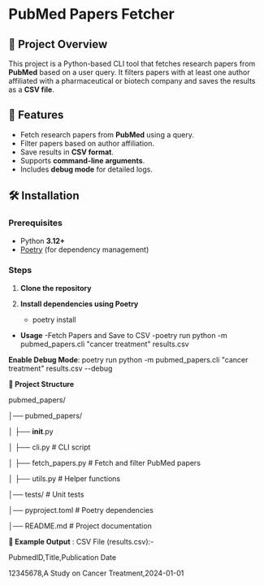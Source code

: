 # PubMed Papers Fetcher  

## 📌 Project Overview  
This project is a Python-based CLI tool that fetches research papers from **PubMed** based on a user query. It filters papers with at least one author affiliated with a pharmaceutical or biotech company and saves the results as a **CSV file**.  

## 🚀 Features  
- Fetch research papers from **PubMed** using a query.  
- Filter papers based on author affiliation.  
- Save results in **CSV format**.  
- Supports **command-line arguments**.  
- Includes **debug mode** for detailed logs.  

## 🛠️ Installation  

### Prerequisites  
- Python **3.12+**  
- [Poetry](https://python-poetry.org/docs/) (for dependency management)  

### Steps  
1. **Clone the repository**  
    
2. **Install dependencies using Poetry**
   - poetry install
- **Usage**
-Fetch Papers and Save to CSV
-poetry run python -m pubmed_papers.cli "cancer treatment" results.csv

**Enable Debug Mode**:
poetry run python -m pubmed_papers.cli "cancer treatment" results.csv --debug

**📂 Project Structure**

pubmed_papers/

│── pubmed_papers/

│   ├── __init__.py

│   ├── cli.py          # CLI script

│   ├── fetch_papers.py # Fetch and filter PubMed papers

│   ├── utils.py        # Helper functions

│── tests/              # Unit tests

│── pyproject.toml      # Poetry dependencies

│── README.md           # Project documentation


**📝 Example Output** : 
CSV File (results.csv):-

PubmedID,Title,Publication Date

12345678,A Study on Cancer Treatment,2024-01-01


